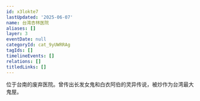 ```yaml
---
id: x3lokte7
lastUpdated: '2025-06-07'
name: 台湾杏林医院
aliases: []
layer: 3
eventDate: null
categoryId: cat_9yUWRRAg
tagIds: []
timelineEvents: []
relations: []
titledLinks: []
---
```

位于台南的废弃医院。曾传出长发女鬼和白衣阿伯的灵异传说，被炒作为台湾最大鬼屋。

